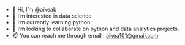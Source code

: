 - 👋 Hi, I’m @aikeab
- 👀 I’m interested in data science
- 🌱 I’m currently learning python
- 💞️ I’m looking to collaborate on python and data analytics projects.
- 📫 You can reach me through email : aikea101@gmail.com

<!---
aikeab/aikeab is a ✨ special ✨ repository because its `README.md` (this file) appears on your GitHub profile.
You can click the Preview link to take a look at your changes.
--->

